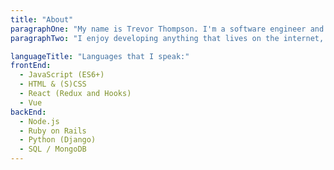```yaml
---
title: "About"
paragraphOne: "My name is Trevor Thompson. I'm a software engineer and freelance web developer in Bend, OR. I'm passionate about the outdoors, technology and anything that provides innovation."
paragraphTwo: "I enjoy developing anything that lives on the internet, whether that be websites, applications and anything else that makes the internet tick. I consistently strive to exceed expectations and provide exceptional experiences."

languageTitle: "Languages that I speak:"
frontEnd:
  - JavaScript (ES6+)
  - HTML & (S)CSS
  - React (Redux and Hooks)
  - Vue
backEnd:
  - Node.js
  - Ruby on Rails
  - Python (Django)
  - SQL / MongoDB
---
```

